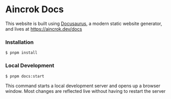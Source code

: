 # Aincrok Docs

This website is built using [Docusaurus](https://docusaurus.io/), a modern static website generator, and lives at https://aincrok.dev/docs

### Installation

```
$ pnpm install
```

### Local Development

```
$ pnpm docs:start
```

This command starts a local development server and opens up a browser window. Most changes are reflected live without having to restart the server
